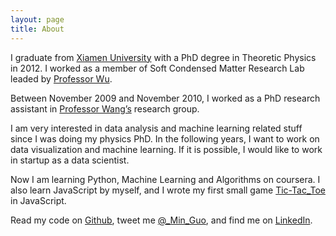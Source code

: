 ```yaml
---
layout: page
title: About
---
```


I graduate from [Xiamen University](http://www.xmu.edu.cn/) with a PhD degree in Theoretic Physics in 2012. I worked as a member of Soft Condensed Matter Research Lab leaded by [Professor Wu](http://biophys.xmu.edu.cn/indexen.htm). 

Between November 2009 and November 2010, I worked as a PhD research
assistant in [Professor Wang’s](http://www.nanomac.uq.edu.au/lianzhou-wang) research group.

I am very interested in data analysis and machine learning related stuff since I was doing my physics PhD. In the following years, I want to work on data visualization and machine learning. If it is possible, I would like to work in startup as a data scientist.  

Now I am learning Python, Machine Learning and Algorithms on coursera. I also learn JavaScript by myself, and I wrote my first small game <a href='http://min-guo.com/tic-tac-toe/' target='_blank'>Tic-Tac_Toe</a> in JavaScript. 

Read my code on <a href='https://github.com/Min-Guo' target='_blank'>Github</a>, tweet me <a href='https://twitter.com/_Min_Guo' target='_blank'>@_Min_Guo</a>, and find me on <a href='https://www.linkedin.com/in/minguo1' target='_blank'>LinkedIn</a>.


